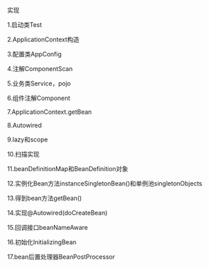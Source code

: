 实现

1.启动类Test

2.ApplicationContext构造

3.配置类AppConfig

4.注解ComponentScan

5.业务类Service，pojo

6.组件注解Component

7.ApplicationContext.getBean

8.Autowired

9.lazy和scope

10.扫描实现

11.beanDefinitionMap和BeanDefinition对象

12.实例化Bean方法instanceSingletonBean()和单例池singletonObjects

13.得到bean方法getBean()

14.实现@Autowired(doCreateBean)

15.回调接口beanNameAware

16.初始化InitializingBean

17.bean后置处理器BeanPostProcessor

